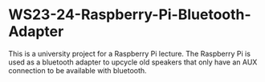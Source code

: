 # WS23-24-Raspberry-Pi-Bluetooth-Adapter
This is a university project for a Raspberry Pi lecture. The Raspberry Pi is used as a bluetooth adapter to upcycle old speakers that only have an AUX connection to be available with bluetooth.
